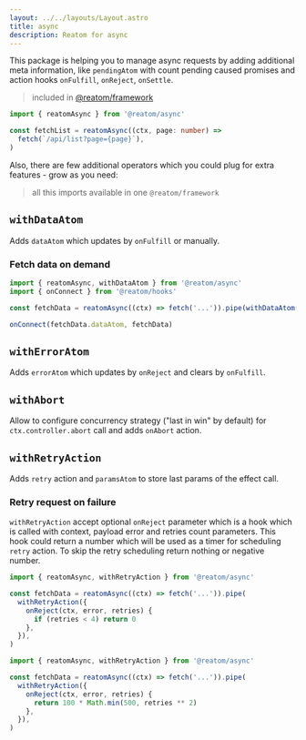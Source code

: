 ```yaml
---
layout: ../../layouts/Layout.astro
title: async
description: Reatom for async
---
```


This package is helping you to manage async requests by adding additional meta information, like `pendingAtom` with count pending caused promises and action hooks `onFulfill`, `onReject`, `onSettle`.

> included in [@reatom/framework](/packages/framework)

```ts
import { reatomAsync } from '@reatom/async'

const fetchList = reatomAsync((ctx, page: number) =>
  fetch(`/api/list?page={page}`),
)
```

Also, there are few additional operators which you could plug for extra features - grow as you need:

> all this imports available in one `@reatom/framework`

## `withDataAtom`

Adds `dataAtom` which updates by `onFulfill` or manually.

### Fetch data on demand

```ts
import { reatomAsync, withDataAtom } from '@reatom/async'
import { onConnect } from '@reatom/hooks'

const fetchData = reatomAsync((ctx) => fetch('...')).pipe(withDataAtom([]))

onConnect(fetchData.dataAtom, fetchData)
```

## `withErrorAtom`

Adds `errorAtom` which updates by `onReject` and clears by `onFulfill`.

## `withAbort`

Allow to configure concurrency strategy ("last in win" by default) for `ctx.controller.abort` call and adds `onAbort` action.

## `withRetryAction`

Adds `retry` action and `paramsAtom` to store last params of the effect call.

### Retry request on failure

`withRetryAction` accept optional `onReject` parameter which is a hook which is called with context, payload error and retries count parameters. This hook could return a number which will be used as a timer for scheduling `retry` action. To skip the retry scheduling return nothing or negative number.

```ts
import { reatomAsync, withRetryAction } from '@reatom/async'

const fetchData = reatomAsync((ctx) => fetch('...')).pipe(
  withRetryAction({
    onReject(ctx, error, retries) {
      if (retries < 4) return 0
    },
  }),
)
```

```ts
import { reatomAsync, withRetryAction } from '@reatom/async'

const fetchData = reatomAsync((ctx) => fetch('...')).pipe(
  withRetryAction({
    onReject(ctx, error, retries) {
      return 100 * Math.min(500, retries ** 2)
    },
  }),
)
```
